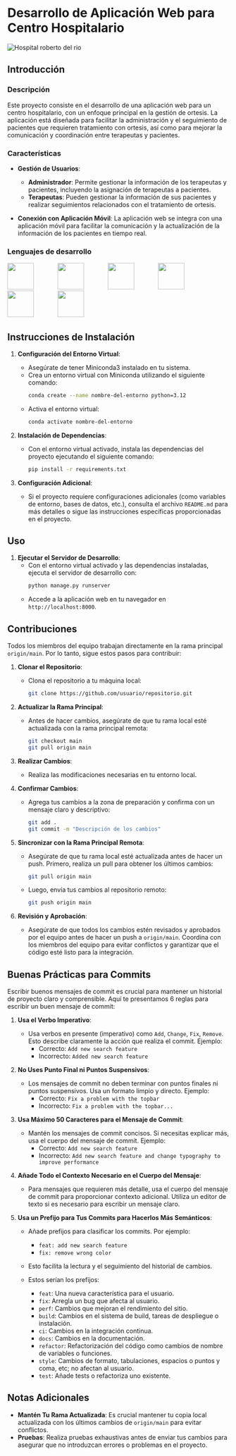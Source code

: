 # Desarrollo de Aplicación Web para Centro Hospitalario
![Hospital roberto del rio](https://github.com/user-attachments/assets/e07cab5f-f41e-4464-8a08-c2e808d71ed7)
## Introducción

### Descripción
Este proyecto consiste en el desarrollo de una aplicación web para un centro hospitalario, con un enfoque principal en la gestión de ortesis. La aplicación está diseñada para facilitar la administración y el seguimiento de pacientes que requieren tratamiento con ortesis, así como para mejorar la comunicación y coordinación entre terapeutas y pacientes.

### Características
- **Gestión de Usuarios**:
  - **Administrador**: Permite gestionar la información de los terapeutas y pacientes, incluyendo la asignación de terapeutas a pacientes.
  - **Terapeutas**: Pueden gestionar la información de sus pacientes y realizar seguimientos relacionados con el tratamiento de ortesis.

- **Conexión con Aplicación Móvil**: La aplicación web se integra con una aplicación móvil para facilitar la comunicación y la actualización de la información de los pacientes en tiempo real.

### Lenguajes de desarrollo
<p>
  <img src="https://cdn.jsdelivr.net/gh/devicons/devicon@latest/icons/python/python-original-wordmark.svg" width="60" height="60" style="margin-right: 50px;"/>
  <img src="https://cdn.jsdelivr.net/gh/devicons/devicon@latest/icons/django/django-plain-wordmark.svg" width="60" height="60" style="margin-right: 50px;"/>
  <img src="https://cdn.jsdelivr.net/gh/devicons/devicon@latest/icons/javascript/javascript-original.svg" width="60" height="60" style="margin-right: 50px;"/>
  <img src="https://cdn.jsdelivr.net/gh/devicons/devicon@latest/icons/html5/html5-original-wordmark.svg" width="60" height="60" style="margin-right: 50px;"/>
  <img src="https://cdn.jsdelivr.net/gh/devicons/devicon@latest/icons/css3/css3-original-wordmark.svg" width="60" height="60" style="margin-right: 50px;"/>
  <img src="https://cdn.jsdelivr.net/gh/devicons/devicon@latest/icons/postgresql/postgresql-original-wordmark.svg" width="60" height="60" style="margin-right: 50px;"/>
</p>

## Instrucciones de Instalación

1. **Configuración del Entorno Virtual**:
   - Asegúrate de tener Miniconda3 instalado en tu sistema.
   - Crea un entorno virtual con Miniconda utilizando el siguiente comando:
     ```bash
     conda create --name nombre-del-entorno python=3.12
     ```
   - Activa el entorno virtual:
     ```bash
     conda activate nombre-del-entorno
     ```

2. **Instalación de Dependencias**:
   - Con el entorno virtual activado, instala las dependencias del proyecto ejecutando el siguiente comando:
     ```bash
     pip install -r requirements.txt
     ```

3. **Configuración Adicional**:
   - Si el proyecto requiere configuraciones adicionales (como variables de entorno, bases de datos, etc.), consulta el archivo `README.md` para más detalles o sigue las instrucciones específicas proporcionadas en el proyecto.

## Uso

1. **Ejecutar el Servidor de Desarrollo**:
   - Con el entorno virtual activado y las dependencias instaladas, ejecuta el servidor de desarrollo con:
     ```bash
     python manage.py runserver
     ```
   - Accede a la aplicación web en tu navegador en `http://localhost:8000`.

## Contribuciones

Todos los miembros del equipo trabajan directamente en la rama principal `origin/main`. Por lo tanto, sigue estos pasos para contribuir:

1. **Clonar el Repositorio**:
   - Clona el repositorio a tu máquina local:
     ```bash
     git clone https://github.com/usuario/repositorio.git
     ```

2. **Actualizar la Rama Principal**:
   - Antes de hacer cambios, asegúrate de que tu rama local esté actualizada con la rama principal remota:
     ```bash
     git checkout main
     git pull origin main
     ```

3. **Realizar Cambios**:
   - Realiza las modificaciones necesarias en tu entorno local.

4. **Confirmar Cambios**:
   - Agrega tus cambios a la zona de preparación y confirma con un mensaje claro y descriptivo:
     ```bash
     git add .
     git commit -m "Descripción de los cambios"
     ```

5. **Sincronizar con la Rama Principal Remota**:
   - Asegúrate de que tu rama local esté actualizada antes de hacer un push. Primero, realiza un pull para obtener los últimos cambios:
     ```bash
     git pull origin main
     ```
   - Luego, envía tus cambios al repositorio remoto:
     ```bash
     git push origin main
     ```

6. **Revisión y Aprobación**:
   - Asegúrate de que todos los cambios estén revisados y aprobados por el equipo antes de hacer un push a `origin/main`. Coordina con los miembros del equipo para evitar conflictos y garantizar que el código esté listo para la integración.

## Buenas Prácticas para Commits

Escribir buenos mensajes de commit es crucial para mantener un historial de proyecto claro y comprensible. Aquí te presentamos 6 reglas para escribir un buen mensaje de commit:

1. **Usa el Verbo Imperativo**:
   - Usa verbos en presente (imperativo) como `Add`, `Change`, `Fix`, `Remove`. Esto describe claramente la acción que realiza el commit. Ejemplo:
     - Correcto: `Add new search feature`
     - Incorrecto: `Added new search feature`

2. **No Uses Punto Final ni Puntos Suspensivos**:
   - Los mensajes de commit no deben terminar con puntos finales ni puntos suspensivos. Usa un formato limpio y directo. Ejemplo:
     - Correcto: `Fix a problem with the topbar`
     - Incorrecto: `Fix a problem with the topbar...`

3. **Usa Máximo 50 Caracteres para el Mensaje de Commit**:
   - Mantén los mensajes de commit concisos. Si necesitas explicar más, usa el cuerpo del mensaje de commit. Ejemplo:
     - Correcto: `Add new search feature`
     - Incorrecto: `Add new search feature and change typography to improve performance`

4. **Añade Todo el Contexto Necesario en el Cuerpo del Mensaje**:
   - Para mensajes que requieren más detalle, usa el cuerpo del mensaje de commit para proporcionar contexto adicional. Utiliza un editor de texto si es necesario para escribir un mensaje claro.

5. **Usa un Prefijo para Tus Commits para Hacerlos Más Semánticos**:
   - Añade prefijos para clasificar los commits. Por ejemplo:
     - `feat: add new search feature`
     - `fix: remove wrong color`
   - Esto facilita la lectura y el seguimiento del historial de cambios.
   - Estos serían los prefijos:

     - `feat`: Una nueva característica para el usuario.
     - `fix`: Arregla un bug que afecta al usuario.
     - `perf`: Cambios que mejoran el rendimiento del sitio.
     - `build`: Cambios en el sistema de build, tareas de despliegue o instalación.
     - `ci`: Cambios en la integración continua.
     - `docs`: Cambios en la documentación.
     - `refactor`: Refactorización del código como cambios de nombre de variables o funciones.
     - `style`: Cambios de formato, tabulaciones, espacios o puntos y coma, etc; no afectan al usuario.
     - `test`: Añade tests o refactoriza uno existente.

## Notas Adicionales
- **Mantén Tu Rama Actualizada**: Es crucial mantener tu copia local actualizada con los últimos cambios de `origin/main` para evitar conflictos.
- **Pruebas**: Realiza pruebas exhaustivas antes de enviar tus cambios para asegurar que no introduzcan errores o problemas en el proyecto.
